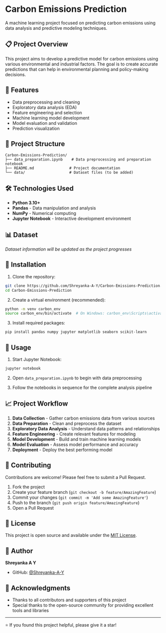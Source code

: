 # Carbon Emissions Prediction

A machine learning project focused on predicting carbon emissions using data analysis and predictive modeling techniques.

## 📋 Project Overview

This project aims to develop a predictive model for carbon emissions using various environmental and industrial factors. The goal is to create accurate predictions that can help in environmental planning and policy-making decisions.

## 🚀 Features

- Data preprocessing and cleaning
- Exploratory data analysis (EDA)
- Feature engineering and selection
- Machine learning model development
- Model evaluation and validation
- Prediction visualization

## 📁 Project Structure

```
Carbon-Emissions-Prediction/
├── data_preparation.ipynb    # Data preprocessing and preparation notebook
├── README.md                # Project documentation
└── data/                    # Dataset files (to be added)
```

## 🛠️ Technologies Used

- **Python 3.10+**
- **Pandas** - Data manipulation and analysis
- **NumPy** - Numerical computing
- **Jupyter Notebook** - Interactive development environment

## 📊 Dataset

*Dataset information will be updated as the project progresses*

## 🔧 Installation

1. Clone the repository:
```bash
git clone https://github.com/Shreyanka-A-Y/Carbon-Emissions-Prediction.git
cd Carbon-Emissions-Prediction
```

2. Create a virtual environment (recommended):
```bash
python -m venv carbon_env
source carbon_env/bin/activate  # On Windows: carbon_env\Scripts\activate
```

3. Install required packages:
```bash
pip install pandas numpy jupyter matplotlib seaborn scikit-learn
```

## 🚀 Usage

1. Start Jupyter Notebook:
```bash
jupyter notebook
```

2. Open `data_preparation.ipynb` to begin with data preprocessing

3. Follow the notebooks in sequence for the complete analysis pipeline

## 📈 Project Workflow

1. **Data Collection** - Gather carbon emissions data from various sources
2. **Data Preparation** - Clean and preprocess the dataset
3. **Exploratory Data Analysis** - Understand data patterns and relationships
4. **Feature Engineering** - Create relevant features for modeling
5. **Model Development** - Build and train machine learning models
6. **Model Evaluation** - Assess model performance and accuracy
7. **Deployment** - Deploy the best performing model

## 🤝 Contributing

Contributions are welcome! Please feel free to submit a Pull Request.

1. Fork the project
2. Create your feature branch (`git checkout -b feature/AmazingFeature`)
3. Commit your changes (`git commit -m 'Add some AmazingFeature'`)
4. Push to the branch (`git push origin feature/AmazingFeature`)
5. Open a Pull Request

## 📝 License

This project is open source and available under the [MIT License](LICENSE).

## 👤 Author

**Shreyanka A Y**
- GitHub: [@Shreyanka-A-Y](https://github.com/Shreyanka-A-Y)

## 🙏 Acknowledgments

- Thanks to all contributors and supporters of this project
- Special thanks to the open-source community for providing excellent tools and libraries

---

⭐ If you found this project helpful, please give it a star!
